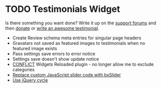 # TODO Testimonials Widget

Is there something you want done? Write it up on the [support forums](http://wordpress.org/support/plugin/testimonials-widget) and then [donate](http://aihr.us/about-aihrus/donate/) or [write an awesome testimonial](http://aihr.us/about-aihrus/testimonials/add-testimonial/).

* Create Review schema meta entries for singular page headers
* Gravatars not saved as featured images to testimonials when no featured image exists
* Pass settings save errors to error notice
* Settings save doesn't show update notice
* [CONFLICT](https://aihrus.zendesk.com/agent/#/tickets/562) Widgets Reloaded plugin - no longer allow me to exclude categories
* [Replace custom JavaScript slider code with bxSlider](http://bxslider.com/examples/auto-show-start-stop-controls)
* [Use jQuery cycle](http://wordpress.org/support/topic/animation-not-disabling?replies=12#post-4655776)
